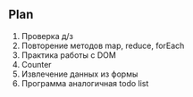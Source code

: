 ## Plan

1. Проверка д/з
2. Повторение методов map, reduce, forEach
3. Практика работы с DOM 
4. Counter 
5. Извлечение данных из формы
6. Программа аналогичная todo list 













